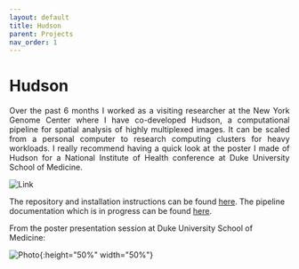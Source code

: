 ```yaml
---
layout: default
title: Hudson
parent: Projects
nav_order: 1
---
```


# Hudson

<p align="justify ">
Over the past 6 months I worked as a visiting researcher at the New York Genome Center where I have co-developed Hudson, a computational pipeline for spatial analysis of highly multiplexed images. It can be scaled from a personal computer to research computing clusters for heavy workloads. I really recommend having a quick look at the poster I made of Hudson for a National Institute of Health conference at Duke University School of Medicine.
</p>

![Link](https://user-images.githubusercontent.com/42875353/201494678-fa69b6e2-fd48-4fbc-bdf9-66be7fbef3d2.png)


The repository and installation instructions can be found  <a href="https://github.com/nygctech/hudson">here</a>.  The pipeline documentation which is in progress can be found  <a href="https://nygctech.github.io/hudson/">here</a>.



From the poster presentation session at Duke University School of Medicine:

![Photo](https://user-images.githubusercontent.com/42875353/201494797-464c843b-7ea1-4df1-93b4-67a1cc91371c.jpg){:height="50%" width="50%"}
